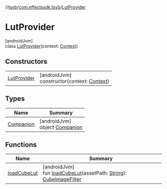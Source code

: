 //[tsvb](../../../index.md)/[com.effectssdk.tsvb](../index.md)/[LutProvider](index.md)

# LutProvider

[androidJvm]\
class [LutProvider](index.md)(context: [Context](https://developer.android.com/reference/kotlin/android/content/Context.html))

## Constructors

| | |
|---|---|
| [LutProvider](-lut-provider.md) | [androidJvm]<br>constructor(context: [Context](https://developer.android.com/reference/kotlin/android/content/Context.html)) |

## Types

| Name | Summary |
|---|---|
| [Companion](-companion/index.md) | [androidJvm]<br>object [Companion](-companion/index.md) |

## Functions

| Name | Summary |
|---|---|
| [loadCubeLut](load-cube-lut.md) | [androidJvm]<br>fun [loadCubeLut](load-cube-lut.md)(assetPath: [String](https://kotlinlang.org/api/latest/jvm/stdlib/kotlin/-string/index.html)): [CubeImageFilter](../../com.effectssdk.tsvb.models/-cube-image-filter/index.md) |
